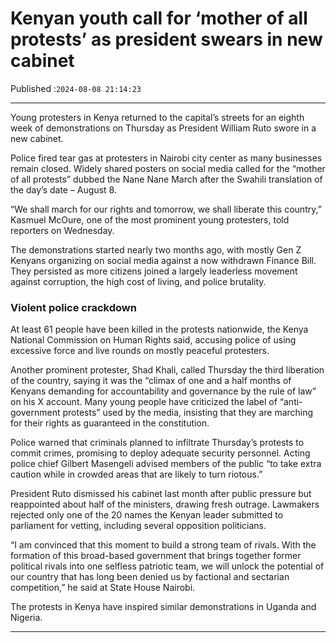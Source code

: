 # Kenyan youth call for ‘mother of all protests’ as president swears in new cabinet

Published :`2024-08-08 21:14:23`

---

Young protesters in Kenya returned to the capital’s streets for an eighth week of demonstrations on Thursday as President William Ruto swore in a new cabinet.

Police fired tear gas at protesters in Nairobi city center as many businesses remain closed. Widely shared posters on social media called for the “mother of all protests” dubbed the Nane Nane March after the Swahili translation of the day’s date – August 8.

“We shall march for our rights and tomorrow, we shall liberate this country,” Kasmuel McOure, one of the most prominent young protesters, told reporters on Wednesday.

The demonstrations started nearly two months ago, with mostly Gen Z Kenyans organizing on social media against a now withdrawn Finance Bill. They persisted as more citizens joined a largely leaderless movement against corruption, the high cost of living, and police brutality.

### Violent police crackdown

At least 61 people have been killed in the protests nationwide, the Kenya National Commission on Human Rights said, accusing police of using excessive force and live rounds on mostly peaceful protesters.

Another prominent protester, Shad Khali, called Thursday the third liberation of the country, saying it was the “climax of one and a half months of Kenyans demanding for accountability and governance by the rule of law” on his X account. Many young people have criticized the label of “anti-government protests” used by the media, insisting that they are marching for their rights as guaranteed in the constitution.

Police warned that criminals planned to infiltrate Thursday’s protests to commit crimes, promising to deploy adequate security personnel. Acting police chief Gilbert Masengeli advised members of the public “to take extra caution while in crowded areas that are likely to turn riotous.”

President Ruto dismissed his cabinet last month after public pressure but reappointed about half of the ministers, drawing fresh outrage. Lawmakers rejected only one of the 20 names the Kenyan leader submitted to parliament for vetting, including several opposition politicians.

“I am convinced that this moment to build a strong team of rivals. With the formation of this broad-based government that brings together former political rivals into one selfless patriotic team, we will unlock the potential of our country that has long been denied us by factional and sectarian competition,” he said at State House Nairobi.

The protests in Kenya have inspired similar demonstrations in Uganda and Nigeria.

---

